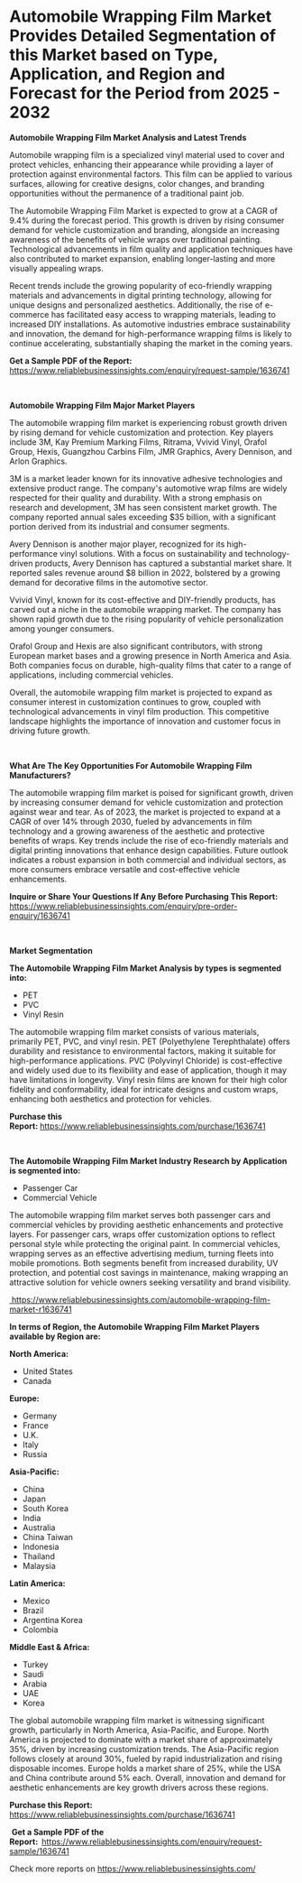 <p><h1>Automobile Wrapping Film Market Provides Detailed Segmentation of this Market based on Type, Application, and Region and Forecast for the Period from 2025 - 2032</h1></p><p><strong>Automobile Wrapping Film Market Analysis and Latest Trends</strong></p>
<p><p>Automobile wrapping film is a specialized vinyl material used to cover and protect vehicles, enhancing their appearance while providing a layer of protection against environmental factors. This film can be applied to various surfaces, allowing for creative designs, color changes, and branding opportunities without the permanence of a traditional paint job.</p><p>The Automobile Wrapping Film Market is expected to grow at a CAGR of 9.4% during the forecast period. This growth is driven by rising consumer demand for vehicle customization and branding, alongside an increasing awareness of the benefits of vehicle wraps over traditional painting. Technological advancements in film quality and application techniques have also contributed to market expansion, enabling longer-lasting and more visually appealing wraps.</p><p>Recent trends include the growing popularity of eco-friendly wrapping materials and advancements in digital printing technology, allowing for unique designs and personalized aesthetics. Additionally, the rise of e-commerce has facilitated easy access to wrapping materials, leading to increased DIY installations. As automotive industries embrace sustainability and innovation, the demand for high-performance wrapping films is likely to continue accelerating, substantially shaping the market in the coming years.</p></p>
<p><strong>Get a Sample PDF of the Report:&nbsp;</strong> <a href="https://www.reliablebusinessinsights.com/enquiry/request-sample/1636741?utm_campaign=3086&utm_medium=2&utm_source=Github&utm_content=ia&utm_term=23032025&utm_id=automobile-wrapping-film">https://www.reliablebusinessinsights.com/enquiry/request-sample/1636741</a></p>
<p>&nbsp;</p>
<p><strong>Automobile Wrapping Film Major Market Players</strong></p>
<p><p>The automobile wrapping film market is experiencing robust growth driven by rising demand for vehicle customization and protection. Key players include 3M, Kay Premium Marking Films, Ritrama, Vvivid Vinyl, Orafol Group, Hexis, Guangzhou Carbins Film, JMR Graphics, Avery Dennison, and Arlon Graphics.</p><p>3M is a market leader known for its innovative adhesive technologies and extensive product range. The company's automotive wrap films are widely respected for their quality and durability. With a strong emphasis on research and development, 3M has seen consistent market growth. The company reported annual sales exceeding $35 billion, with a significant portion derived from its industrial and consumer segments.</p><p>Avery Dennison is another major player, recognized for its high-performance vinyl solutions. With a focus on sustainability and technology-driven products, Avery Dennison has captured a substantial market share. It reported sales revenue around $8 billion in 2022, bolstered by a growing demand for decorative films in the automotive sector.</p><p>Vvivid Vinyl, known for its cost-effective and DIY-friendly products, has carved out a niche in the automobile wrapping market. The company has shown rapid growth due to the rising popularity of vehicle personalization among younger consumers.</p><p>Orafol Group and Hexis are also significant contributors, with strong European market bases and a growing presence in North America and Asia. Both companies focus on durable, high-quality films that cater to a range of applications, including commercial vehicles.</p><p>Overall, the automobile wrapping film market is projected to expand as consumer interest in customization continues to grow, coupled with technological advancements in vinyl film production. This competitive landscape highlights the importance of innovation and customer focus in driving future growth.</p></p>
<p>&nbsp;</p>
<p><strong>What Are The Key Opportunities For Automobile Wrapping Film Manufacturers?</strong></p>
<p><p>The automobile wrapping film market is poised for significant growth, driven by increasing consumer demand for vehicle customization and protection against wear and tear. As of 2023, the market is projected to expand at a CAGR of over 14% through 2030, fueled by advancements in film technology and a growing awareness of the aesthetic and protective benefits of wraps. Key trends include the rise of eco-friendly materials and digital printing innovations that enhance design capabilities. Future outlook indicates a robust expansion in both commercial and individual sectors, as more consumers embrace versatile and cost-effective vehicle enhancements.</p></p>
<p><strong>Inquire or Share Your Questions If Any Before Purchasing This Report:</strong> <a href="https://www.reliablebusinessinsights.com/enquiry/pre-order-enquiry/1636741?utm_campaign=3086&utm_medium=2&utm_source=Github&utm_content=ia&utm_term=23032025&utm_id=automobile-wrapping-film">https://www.reliablebusinessinsights.com/enquiry/pre-order-enquiry/1636741</a></p>
<p>&nbsp;</p>
<p><strong>Market Segmentation</strong></p>
<p><strong>The Automobile Wrapping Film Market Analysis by types is segmented into:</strong></p>
<p><ul><li>PET</li><li>PVC</li><li>Vinyl Resin</li></ul></p>
<p><p>The automobile wrapping film market consists of various materials, primarily PET, PVC, and vinyl resin. PET (Polyethylene Terephthalate) offers durability and resistance to environmental factors, making it suitable for high-performance applications. PVC (Polyvinyl Chloride) is cost-effective and widely used due to its flexibility and ease of application, though it may have limitations in longevity. Vinyl resin films are known for their high color fidelity and conformability, ideal for intricate designs and custom wraps, enhancing both aesthetics and protection for vehicles.</p></p>
<p><strong>Purchase this Report:&nbsp;</strong><a href="https://www.reliablebusinessinsights.com/purchase/1636741?utm_campaign=3086&utm_medium=2&utm_source=Github&utm_content=ia&utm_term=23032025&utm_id=automobile-wrapping-film">https://www.reliablebusinessinsights.com/purchase/1636741</a></p>
<p>&nbsp;</p>
<p><strong>The Automobile Wrapping Film Market Industry Research by Application is segmented into:</strong></p>
<p><ul><li>Passenger Car</li><li>Commercial Vehicle</li></ul></p>
<p><p>The automobile wrapping film market serves both passenger cars and commercial vehicles by providing aesthetic enhancements and protective layers. For passenger cars, wraps offer customization options to reflect personal style while protecting the original paint. In commercial vehicles, wrapping serves as an effective advertising medium, turning fleets into mobile promotions. Both segments benefit from increased durability, UV protection, and potential cost savings in maintenance, making wrapping an attractive solution for vehicle owners seeking versatility and brand visibility.</p></p>
<p><a href="https://www.reliablebusinessinsights.com/automobile-wrapping-film-market-r1636741?utm_campaign=3086&utm_medium=2&utm_source=Github&utm_content=ia&utm_term=23032025&utm_id=automobile-wrapping-film">&nbsp;https://www.reliablebusinessinsights.com/automobile-wrapping-film-market-r1636741</a></p>
<p><strong>In terms of Region, the Automobile Wrapping Film Market Players available by Region are:</strong></p>
<p>
    <p> <strong> North America: </strong>
        <ul>
            <li>United States</li>
            <li>Canada</li>
        </ul>
        </p> 
    <p> <strong> Europe: </strong>
        <ul>
            <li>Germany</li>
            <li>France</li>
            <li>U.K.</li>
            <li>Italy</li>
            <li>Russia</li>
        </ul>
        </p> 
    <p> <strong> Asia-Pacific: </strong>
        <ul>
            <li>China</li>
            <li>Japan</li>
            <li>South Korea</li>
            <li>India</li>
            <li>Australia</li>
            <li>China Taiwan</li>
            <li>Indonesia</li>
            <li>Thailand</li>
            <li>Malaysia</li>
        </ul>
        </p> 
    <p> <strong> Latin America: </strong>
        <ul>
            <li>Mexico</li>
            <li>Brazil</li>
            <li>Argentina Korea</li>
            <li>Colombia</li>
        </ul>
        </p> 
    <p> <strong> Middle East & Africa: </strong>
        <ul>
            <li>Turkey</li>
            <li>Saudi</li>
            <li>Arabia</li>
            <li>UAE</li>
            <li>Korea</li>
        </ul>
    </p>
    </p>
<p><p>The global automobile wrapping film market is witnessing significant growth, particularly in North America, Asia-Pacific, and Europe. North America is projected to dominate with a market share of approximately 35%, driven by increasing customization trends. The Asia-Pacific region follows closely at around 30%, fueled by rapid industrialization and rising disposable incomes. Europe holds a market share of 25%, while the USA and China contribute around 5% each. Overall, innovation and demand for aesthetic enhancements are key growth drivers across these regions.</p></p>
<p><strong>Purchase this Report: </strong><a href="https://www.reliablebusinessinsights.com/purchase/1636741?utm_campaign=3086&utm_medium=2&utm_source=Github&utm_content=ia&utm_term=23032025&utm_id=automobile-wrapping-film">https://www.reliablebusinessinsights.com/purchase/1636741</a></p>
<p>&nbsp;<strong>Get a Sample PDF of the Report:&nbsp;&nbsp;</strong><a href="https://www.reliablebusinessinsights.com/enquiry/request-sample/1636741?utm_campaign=3086&utm_medium=2&utm_source=Github&utm_content=ia&utm_term=23032025&utm_id=automobile-wrapping-film">https://www.reliablebusinessinsights.com/enquiry/request-sample/1636741</a></p>
<p><strong></strong></p>
<p>Check more reports on <a href="https://www.reliablebusinessinsights.com/?utm_campaign=3086&utm_medium=2&utm_source=Github&utm_content=ia&utm_term=23032025&utm_id=automobile-wrapping-film">https://www.reliablebusinessinsights.com/</a></p>